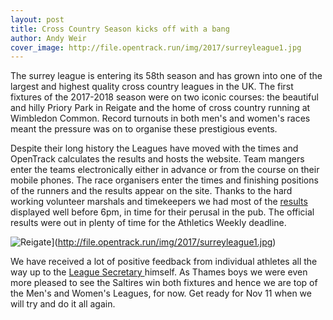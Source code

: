```yaml
---
layout: post
title: Cross Country Season kicks off with a bang
author: Andy Weir
cover_image: http://file.opentrack.run/img/2017/surreyleague1.jpg
---
```


The surrey league is entering its 58th season and has grown into one of the largest and highest quality cross country leagues in the UK. The first fixtures of the 2017-2018 season were on two iconic courses: the beautiful and hilly Priory Park in Reigate and the home of cross country running at Wimbledon Common. Record turnouts in both men's and women's races meant the pressure was on to organise these prestigious events.

Despite their long history the Leagues have moved with the times and OpenTrack calculates the results and hosts the website. Team mangers enter the teams electronically either in advance or from the course on their mobile phones. The race organisers enter the times and finishing positions of the runners and the results appear on the site. Thanks to the hard working volunteer marshals and timekeepers we had most of the <a href="https://surreyleague.org/"> results </a> displayed well before 6pm, in time for their perusal in the pub. The official results were out in plenty of time for the Athletics Weekly deadline. 

![Reigate](http://file.opentrack.run/img/2017/surreyleague1.jpg)](http://file.opentrack.run/img/2017/surreyleague1.jpg)

We have received a lot of positive feedback from individual athletes all the way up to the <a href="https://www.facebook.com/SurreyCrossCountryLeague/"> League Secretary </a> himself. As Thames boys we were even more pleased to see the Saltires win both fixtures and hence we are top of the Men's and Women's Leagues, for now. Get ready for Nov 11 when we will try and do it all again.
